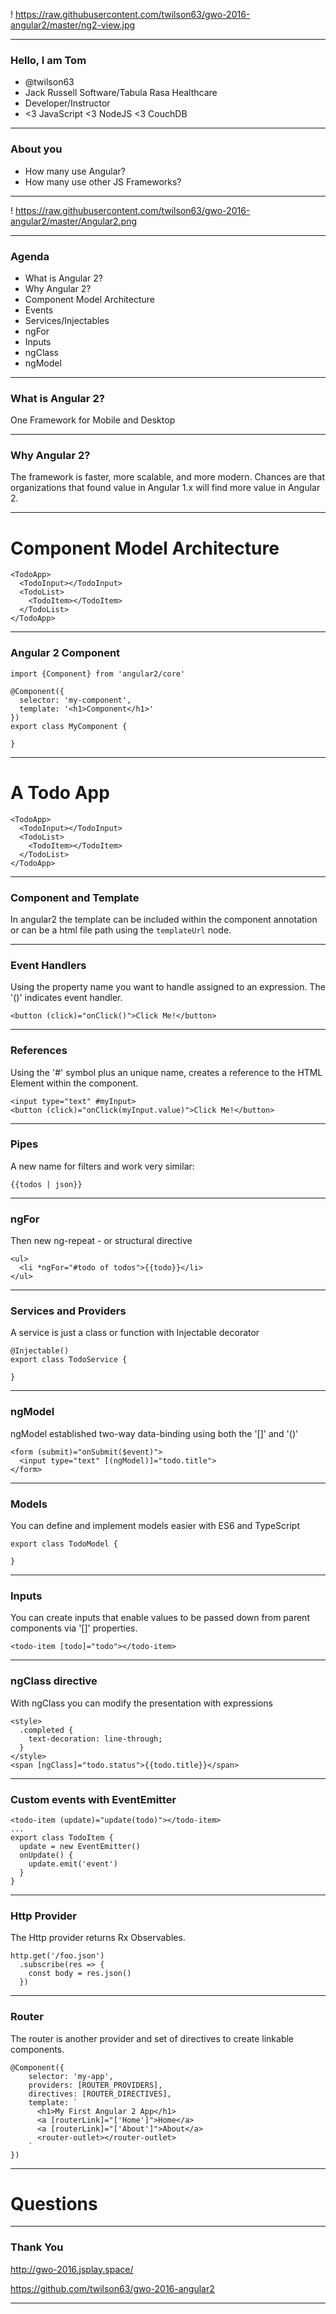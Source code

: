 ! https://raw.githubusercontent.com/twilson63/gwo-2016-angular2/master/ng2-view.jpg

---

### Hello, I am Tom

* @twilson63
* Jack Russell Software/Tabula Rasa Healthcare
* Developer/Instructor
* <3 JavaScript <3 NodeJS <3 CouchDB

---

### About you

* How many use Angular?
* How many use other JS Frameworks?

---

! https://raw.githubusercontent.com/twilson63/gwo-2016-angular2/master/Angular2.png

---

### Agenda

* What is Angular 2?
* Why Angular 2?
* Component Model Architecture
* Events
* Services/Injectables
* ngFor
* Inputs
* ngClass
* ngModel

---

### What is Angular 2?

One Framework for Mobile and Desktop

---

### Why Angular 2?

The framework is faster, more scalable, and more modern. Chances are that organizations that found value in Angular 1.x will find more value in Angular 2.

---

# Component Model Architecture

```
<TodoApp>
  <TodoInput></TodoInput>
  <TodoList>
    <TodoItem></TodoItem>
  </TodoList>
</TodoApp>
```

---

### Angular 2 Component

```
import {Component} from 'angular2/core'

@Component({
  selector: 'my-component',
  template: '<h1>Component</h1>'
})
export class MyComponent {

}
```

---

# A Todo App

```
<TodoApp>
  <TodoInput></TodoInput>
  <TodoList>
    <TodoItem></TodoItem>
  </TodoList>
</TodoApp>
```

---

### Component and Template

In angular2 the template can be included within the component annotation or can be a html file path using the `templateUrl` node.

---

### Event Handlers

Using the property name you want to handle assigned to an expression. The '()' indicates event handler.

```
<button (click)="onClick()">Click Me!</button>
```

---

### References

Using the '#' symbol plus an unique name, creates a reference to the HTML Element
within the component.

```
<input type="text" #myInput>
<button (click)="onClick(myInput.value)">Click Me!</button>
```

---

### Pipes

A new name for filters and work very similar:

```
{{todos | json}}
```

---

### ngFor

Then new ng-repeat - or structural directive

```
<ul>
  <li *ngFor="#todo of todos">{{todo}}</li>
</ul>
```

---

### Services and Providers

A service is just a class or function with Injectable decorator

```
@Injectable()
export class TodoService {

}
```

---

### ngModel

ngModel established two-way data-binding using both the '[]' and '()'

```
<form (submit)="onSubmit($event)">
  <input type="text" [(ngModel)]="todo.title">
</form>
```

---

### Models

You can define and implement models easier with ES6 and TypeScript

```
export class TodoModel {

}
```

---

### Inputs

You can create inputs that enable values to be passed down from parent
components via '[]' properties.

```
<todo-item [todo]="todo"></todo-item>
```

---

### ngClass directive

With ngClass you can modify the presentation with expressions

```
<style>
  .completed {
    text-decoration: line-through;
  }
</style>
<span [ngClass]="todo.status">{{todo.title}}</span>
```

---

### Custom events with EventEmitter

```
<todo-item (update)="update(todo)"></todo-item>
...
export class TodoItem {
  update = new EventEmitter()
  onUpdate() {
    update.emit('event')
  }
}
```

---

### Http Provider

The Http provider returns Rx Observables.

```
http.get('/foo.json')
  .subscribe(res => {
    const body = res.json()
  })
```

---

### Router

The router is another provider and set of directives to create linkable components.

```
@Component({
	selector: 'my-app',
	providers: [ROUTER_PROVIDERS],
	directives: [ROUTER_DIRECTIVES],
	template: `
	  <h1>My First Angular 2 App</h1>
	  <a [routerLink]="['Home']">Home</a>
	  <a [routerLink]="['About']">About</a>
	  <router-outlet></router-outlet>
	`
})
```

---

# Questions

---

### Thank You

http://gwo-2016.jsplay.space/

https://github.com/twilson63/gwo-2016-angular2

---

